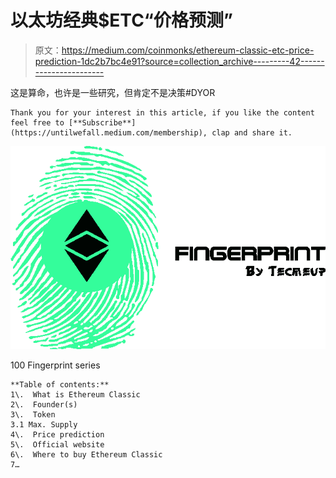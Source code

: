 # 以太坊经典$ETC“价格预测”

> 原文：<https://medium.com/coinmonks/ethereum-classic-etc-price-prediction-1dc2b7bc4e91?source=collection_archive---------42----------------------->

这是算命，也许是一些研究，但肯定不是决策#DYOR

```
Thank you for your interest in this article, if you like the content feel free to [**Subscribe**](https://untilwefall.medium.com/membership), clap and share it.
```

![](img/cd62cf6b5c975d847476e95f0295b448.png)

100 Fingerprint series

```
**Table of contents:** 
1\.  What is Ethereum Classic
2\.  Founder(s)
3\.  Token 
3.1 Max. Supply 
4\.  Price prediction
5\.  Official website
6\.  Where to buy Ethereum Classic
7…
```